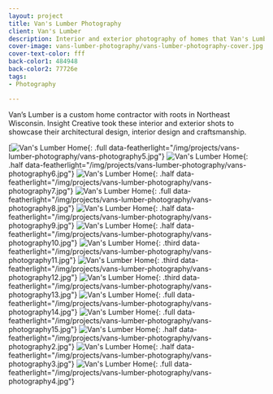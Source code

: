 ```yaml
---
layout: project
title: Van's Lumber Photography
client: Van's Lumber
description: Interior and exterior photography of homes that Van's Lumber has built.
cover-image: vans-lumber-photography/vans-lumber-photography-cover.jpg
cover-text-color: fff
back-color1: 484948
back-color2: 77726e
tags:
- Photography

---
```

Van’s Lumber is a custom home contractor with roots in Northeast Wisconsin. Insight Creative took these interior and exterior shots to showcase their architectural design, interior design and craftsmanship.

[![Van's Lumber Home](/img/projects/vans-lumber-photography/vans-photography5.jpg){: .full data-featherlight="/img/projects/vans-lumber-photography/vans-photography5.jpg"}
![Van's Lumber Home](/img/projects/vans-lumber-photography/vans-photography6.jpg){: .half data-featherlight="/img/projects/vans-lumber-photography/vans-photography6.jpg"}
![Van's Lumber Home](/img/projects/vans-lumber-photography/vans-photography7.jpg){: .half data-featherlight="/img/projects/vans-lumber-photography/vans-photography7.jpg"}
![Van's Lumber Home](/img/projects/vans-lumber-photography/vans-photography8.jpg){: .full data-featherlight="/img/projects/vans-lumber-photography/vans-photography8.jpg"}
![Van's Lumber Home](/img/projects/vans-lumber-photography/vans-photography9.jpg){: .half data-featherlight="/img/projects/vans-lumber-photography/vans-photography9.jpg"}
![Van's Lumber Home](/img/projects/vans-lumber-photography/vans-photography10.jpg){: .half data-featherlight="/img/projects/vans-lumber-photography/vans-photography10.jpg"}
![Van's Lumber Home](/img/projects/vans-lumber-photography/vans-photography11.jpg){: .third data-featherlight="/img/projects/vans-lumber-photography/vans-photography11.jpg"}
![Van's Lumber Home](/img/projects/vans-lumber-photography/vans-photography12.jpg){: .third data-featherlight="/img/projects/vans-lumber-photography/vans-photography12.jpg"}
![Van's Lumber Home](/img/projects/vans-lumber-photography/vans-photography13.jpg){: .third data-featherlight="/img/projects/vans-lumber-photography/vans-photography13.jpg"}
![Van's Lumber Home](/img/projects/vans-lumber-photography/vans-photography14.jpg){: .full data-featherlight="/img/projects/vans-lumber-photography/vans-photography14.jpg"}
![Van's Lumber Home](/img/projects/vans-lumber-photography/vans-photography15.jpg){: .full data-featherlight="/img/projects/vans-lumber-photography/vans-photography15.jpg"}
![Van's Lumber Home](/img/projects/vans-lumber-photography/vans-photography2.jpg){: .half data-featherlight="/img/projects/vans-lumber-photography/vans-photography2.jpg"}
![Van's Lumber Home](/img/projects/vans-lumber-photography/vans-photography3.jpg){: .half data-featherlight="/img/projects/vans-lumber-photography/vans-photography3.jpg"}
![Van's Lumber Home](/img/projects/vans-lumber-photography/vans-photography4.jpg){: .full data-featherlight="/img/projects/vans-lumber-photography/vans-photography4.jpg"}
